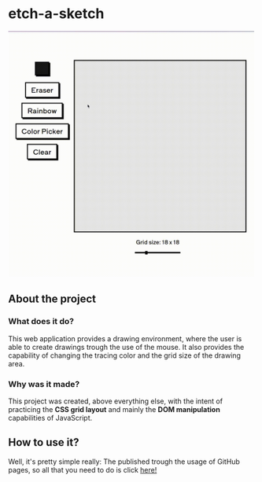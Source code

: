 # etch-a-sketch

<img src="./readme-content/example.gif" alt="Example GIF" width="500">

## About the project

### What does it do?

This web application provides a drawing environment, where the user is able to create drawings trough the use of the mouse. It also provides the capability of changing the tracing color and the grid size of the drawing area.

### Why was it made?

This project was created, above everything else, with the intent of practicing the **CSS grid layout** and mainly the **DOM manipulation** capabilities of JavaScript.

## How to use it?

Well, it's pretty simple really:
The published trough the usage of GitHub pages, so all that you need to do is click <a href="https://nicog03.github.io/etch-a-sketch/" target="_blank">here!</a>
